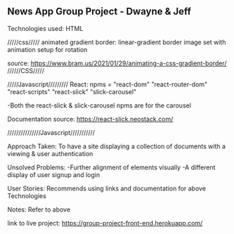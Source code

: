 ## News App Group Project - Dwayne & Jeff

Technologies used:
HTML

/////css/////
animated gradient border:
linear-gradient border image set with animation setup for rotation

source: https://www.bram.us/2021/01/29/animating-a-css-gradient-border/
//////CSS/////


/////Javascript/////////
React: npms = "react-dom"
"react-router-dom"
"react-scripts"
"react-slick"
"slick-carousel"

-Both the react-slick & slick-carousel npms are for the carousel

Documentation source: https://react-slick.neostack.com/

///////////////Javascript///////////


Approach Taken: To have a site displaying a collection of documents with a viewing & user authentication

Unsolved Problems:
-Further alignment of elements visually
-A different display of user signup and login


User Stories:
Recommends using links and documentation for above Technologies

Notes: Refer to above

link to live project: https://group-project-front-end.herokuapp.com/
